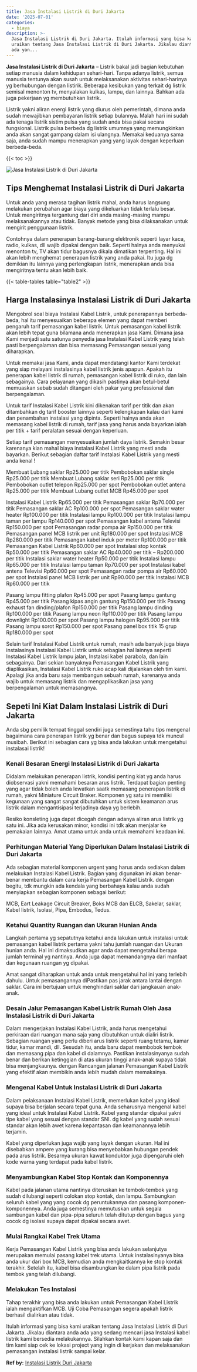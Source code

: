 ```yaml
---
title: Jasa Instalasi Listrik di Duri Jakarta
date: '2025-07-01'
categories:
  - biaya
description: >-
  Jasa Instalasi Listrik di Duri Jakarta. Itulah informasi yang bisa kami
  uraikan tentang Jasa Instalasi Listrik di Duri Jakarta. Jikalau diantara anda
  ada yan...
---
```


**Jasa Instalasi Listrik di Duri Jakarta** – Listrik bakal jadi bagian kebutuhan setiap manusia dalam kehidupan sehari-hari. Tanpa adanya listrik, semua manusia tentunya akan susah untuk melaksanakan aktivitas sehari-harinya yg berhubungan dengan listirik. Beberapa kesibukan yang terkait dg listrik semisal menonton tv, menyalakan kulkas, lampu, dan lainnya. Bahkan ada juga pekerjaan yg membutuhkan listrik.

Listrik yakni aliran energi listrik yang diurus oleh pemerintah, dimana anda sudah mewajibkan pembayaran listrik setiap bulannya. Malah hari ini sudah ada tenaga listrik sistim pulsa yang sudah anda bisa pakai secara fungsional. Listrik pulsa berbeda dg listrik umumnya yang memungkinkan anda akan sangat gampang dalam isi ulangnya. Memakai keduanya sama saja, anda sudah mampu menerapkan yang yang layak dengan keperluan berbeda-beda.

{{< toc >}}

![Jasa Instalasi Listrik di Duri Jakarta](/images/instalasi-listrik-murah39.png)

## Tips Menghemat Instalasi Listrik di Duri Jakarta

Untuk anda yang merasa tagihan listrik mahal, anda harus langsung melakukan perubahan agar biaya yang dikeluarkan tidak terlalu besar. Untuk mengiritnya tergantung dari diri anda masing-masing mampu melaksanakannya atau tidak. Banyak metode yang bisa dilaksanakan untuk mengirit penggunaan listrik.

Contohnya dalam penerapan barang-barang elektronik seperti layar kaca, radio, kulkas, dll wajib dipakai dengan baik. Seperti halnya anda menyukai menonton tv, TV akan tidur bagusnya dikala dimatikan terpenting. Hal ini akan lebih menghemat penerapan listrik yang anda pakai. Itu juga dg demikian itu lainnya yang perlengkapan listrik, menerapkan anda bisa mengiritnya tentu akan lebih baik.

{{< table-tables table="table2" >}}

## Harga Instalasinya Instalasi Listrik di Duri Jakarta

Mengobrol soal biaya Instalasi Kabel Listrik, untuk penerapannya berbeda-beda, hal itu menyesuaikan beberapa elemen yang dapat memberi pengaruh tarif pemasangan kabel listrik. Untuk pemasangan kabel listrik akan lebih tepat guna bilamana anda menerapkan jasa Kami. Dimana jasa Kami menjadi satu satunya penyedia jasa Instalasi Kabel Listrik yang telah pasti berpengalaman dan bisa memasang Pemasangan sesuai yang diharapkan.

Untuk memakai jasa Kami, anda dapat mendatangi kantor Kami terdekat yang siap melayani instalasinya kabel listrik jenis apapun. Apakah itu penerapan kabel listrik di rumah, pemasangan kabel listrik di ruko, dan lain sebagainya. Cara pelayanan yang dikasih pastinya akan betul-betul memuaskan sebab sudah ditangani oleh pakar yang professional dan berpengalaman.

Untuk tarif Instalasi Kabel Listrik kini dikenakan tarif per titik dan akan ditambahkan dg tarif booster lainnya seperti kelengkapan kalau dari kami dan penambahan instalasi yang dipinta. Seperti halnya anda akan memasang kabel listrik di rumah, tarif jasa yang harus anda bayarkan ialah per titik + tarif peralatan sesuai dengan keperluan.

Setiap tarif pemasangan menyesuaikan jumlah daya listrik. Semakin besar karenanya kian mahal biaya instalasi Kabel Listrik yang mesti anda bayarkan. Berikut sebagian daftar tarif Instalasi Kabel Listrik yang mesti anda kenal !

Membuat Lubang saklar Rp25.000 per titik Pembobokan saklar single Rp25.000 per titik Membuat Lubang saklar seri Rp25.000 per titik Pembobokan outlet telepon Rp25.000 per spot Pembobokan outlet antena Rp25.000 per titik Membuat Lubang outlet MCB Rp45.000 per spot

Instalasi Kabel Listrik Rp65.000 per titik Pemasangan saklar Rp70.000 per titik Pemasangan saklar AC Rp100.000 per spot Pemasangan saklar water heater Rp100.000 per titik Instalasi lampu Rp100.000 per titik Instalasi lampu taman per lampu Rp140.000 per spot Pemasangan kabel antena Televisi Rp150.000 per spot Pemasangan radar pompa air Rp150.000 per titik Pemasangan panel MCB listrik per unit Rp180.000 per spot Instalasi MCB Rp280.000 per titik Pemasangan kabel induk per meter Rp100.000 per titik Pemasangan Kabel Listrik Rp60.000 per spot Instalasi stop kontak Rp50.000 per titik Pemasangan saklar AC Rp40.000 per titik – Rp200.000 per titik Instalasi saklar water heater Rp50.000 per titik Instalasi lampu Rp65.000 per titik Instalasi lampu taman Rp70.000 per spot Instalasi kabel antena Televisi Rp60.000 per spot Pemasangan radar pompa air Rp60.000 per spot Instalasi panel MCB listrik per unit Rp90.000 per titik Instalasi MCB Rp60.000 per titik

Pasang lampu fitting plafon Rp45.000 per spot Pasang lampu gantung Rp45.000 per titik Pasang kipas angin gantung Rp150.000 per titik Pasang exhaust fan dinding/plafon Rp150.000 per titik Pasang lampu dinding Rp100.000 per titik Pasang lampu neon Rp110.000 per titik Pasang lampu downlight Rp100.000 per spot Pasang lampu halogen Rp95.000 per titik Pasang lampu sorot Rp150.000 per spot Pasang panel box titik 15 grup Rp180.000 per spot

Selain tarif Instalasi Kabel Listrik untuk rumah, masih ada banyak juga biaya instalasinya Instalasi Kabel Listrik untuk sebagian hal lainnya seperti Instalasi Kabel Listrik lampu jalan, Instalasi kabel parabola, dan lain sebagainya. Dari sekian banyaknya Pemasangan Kabel Listrik yang diaplikasikan, Instalasi Kabel Listrik ruko acap kali dijalankan oleh tim kami. Apalagi jika anda baru saja membangun sebuah rumah, karenanya anda wajib untuk memasang listrik dan mengaplikasikan jasa yang berpengalaman untuk memasangnya.

## Sepeti Ini Kiat Dalam Instalasi Listrik di Duri Jakarta


Anda sbg pemilik tempat tinggal sendiri juga semestinya tahu tips mengenal bagaimana cara penerapan listrik yg benar dan bagus supaya tdk muncul musibah. Berikut ini sebagian cara yg bisa anda lakukan untuk mengetahui instalasai listrik!

### Kenali Besaran Energi Instalasi Listrik di Duri Jakarta

Didalam melakukan penerapan listrik, kondisi penting kiat yg anda harus diobservasi yakni memahami besaran arus listrik. Terdapat bagian penting yang agar tidak boleh anda lewatkan saatk memasang penerapan listrik di rumah, yakni Miniature Circuit Braker. Komponen yg satu ini memiliki kegunaan yang sangat sangat dibutuhkan untuk sistem keamanan arus listrik dalam mengantisipasi terjadinya daya yg berlebih.

Resiko konsleting juga dapat dicegah dengan adanya aliran arus listrik yg satu ini. Jika ada kerusakan minor, kondisi ini tdk akan menjalar ke pemakaian lainnya. Amat utama untuk anda untuk memahami keadaan ini.

### Perhitungan Material Yang Diperlukan Dalam Instalasi Listrik di Duri Jakarta

Ada sebagian material komponen urgent yang harus anda sediakan dalam melakukan Instalasi Kabel Listrik. Bagian yang digunakan ini akan benar-benar membantu dalam cara kerja Pemasangan Kabel Listrik. dengan begitu, tdk mungkin ada kendala yang berbahaya kalau anda sudah menyiapkan sebagian komponen sebagai berikut:

MCB, Eart Leakage Circuit Breaker, Boks MCB dan ELCB, Sakelar, saklar, Kabel listrik, Isolasi, Pipa, Embodus, Tedus.

### Ketahui Quantity Ruangan dan Ukuran Hunian Anda

Langkah pertama yg sepatutnya ketahui anda lakukan untuk instalasi untuk pemasangan kabel listrik pertama yakni tahu jumlah ruangan dan Ukuran hunian anda. Hal ini dimaksudkan agar anda dapat mengetahui berapa jumlah terminal yg nantinya. Anda juga dapat memandangnya dari manfaat dan kegunaan ruangan yg dipakai.

Amat sangat diharapkan untuk anda untuk mengetahui hal ini yang terlebih dahulu. Untuk pemasangannya diPastikan pas jarak antara lantai dengan saklar. Cara ini bertujuan untuk menghindari saklar dari jangkauan anak-anak.

### Desain Jalur Pemasangan Kabel Listrik Rumah Oleh Jasa Instalasi Listrik di Duri Jakarta

Dalam mengerjakan Instalasi Kabel Listrik, anda harus mengetahui perkiraan dari ruangan mana saja yang dibutuhkan untuk dialiri listrik. Sebagian ruangan yang perlu diberi arus listrik seperti ruang tetamu, kamar tidur, kamar mandi, dll. Sesudah itu, anda baru dapat membobok tembok dan memasang pipa dan kabel di dalamnya. Pastikan instalasinyanya sudah benar dan berikan ketinggian di atas ukuran tinggi anak-anak supaya tidak bisa menjangkaunya. dengan Rancangan jalanan Pemasangan Kabel Listrik yang efektif akan membikin anda lebih mudah dalam memakainya.

### Mengenal Kabel Untuk Instalasi Listrik di Duri Jakarta

Dalam pelaksanaan Instalasi Kabel Listrik, memerlukan kabel yang ideal supaya bisa berjalan secara tepat guna. Anda seharusnya mengenal kabel yang ideal untuk Instalasi Kabel Listrik. Kabel yang standar dipakai yakni tipe kabel yang sesuai dengan standar SNI. dg kabel yang sudah sesuai standar akan lebih awet karena kepantasan dan keamanannya lebih terjamin.

Kabel yang diperlukan juga wajib yang layak dengan ukuran. Hal ini disebabkan ampere yang kurang bisa menyebabkan hubungan pendek pada arus listrik. Besarnya ukuran kawat konduktor juga dipengaruhi oleh kode warna yang terdapat pada kabel listrik.

### Menyambungkan Kabel Stop Kontak dan Komponennya

Kabel pada jalanan utama nantinya diteruskan ke tembok-tembok yang sudah dilubangi seperti colokan stop kontak, dan lampu. Sambungkan seluruh kabel yang yang cocok dg peruntukannya dan pasang komponen-komponennya. Anda juga semestinya memutuskan untuk segala sambungan kabel dan pipa-pipa seluruh telah ditutup dengan bagus yang cocok dg isolasi supaya dapat dipakai secara awet.

### Mulai Rangkai Kabel Trek Utama

Kerja Pemasangan Kabel Listrik yang bisa anda lakukan selanjutya merupakan memulai pasang kabel trek utama. Untuk instalasinyanya bisa anda ukur dari box MCB, kemudian anda mengkaitkannya ke stop kontak terakhir. Setelah itu, kabel bisa disambungkan ke dalam pipa listrik pada tembok yang telah dilubangi.

### Melakukan Tes Instalasi

Tahap terakhir yang bisa anda lakukan untuk Pemasangan Kabel Listrik ialah mengaktifkan MCB. Uji Coba Pemasangan segera apakah listrik berhasil dialirkan atau tidak.

Itulah informasi yang bisa kami uraikan tentang Jasa Instalasi Listrik di Duri Jakarta. Jikalau diantara anda ada yang sedang mencari jasa Instalasi kabel listrik kami bersedia melakukannya. Silahkan kontak kami kapan saja dan tim kami siap cek ke lokasi project yang ingin di kerjakan dan melaksanakan pemasangan instalasi listrik sampai kelar.

**Ref by:** [Instalasi Listrik Duri Jakarta](https://id.wikipedia.org/wiki/Instalasi)
